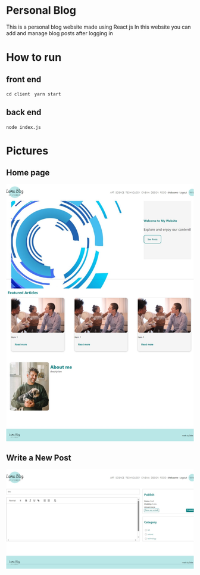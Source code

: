 # Personal Blog
This is a personal blog website made using React js
In this website you can add and manage blog posts after logging in
# How to run
## front end
`cd client `
`yarn start `

## back end 
`node index.js`

# Pictures
## Home page
![website homepage](docs/homepage.jpeg)

## Write a New Post
![website write](docs/write-page.jpeg)
